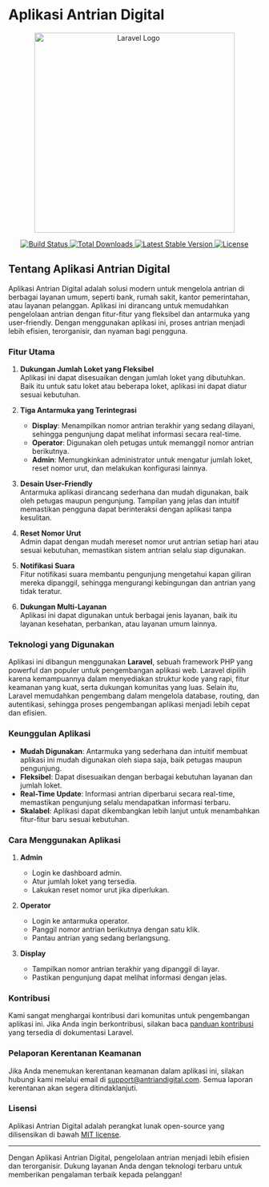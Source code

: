 # Aplikasi Antrian Digital

<p align="center">
  <a href="https://laravel.com" target="_blank">
    <img src="https://raw.githubusercontent.com/laravel/art/master/logo-lockup/5%20SVG/2%20CMYK/1%20Full%20Color/laravel-logolockup-cmyk-red.svg" width="400" alt="Laravel Logo">
  </a>
</p>

<p align="center">
  <a href="https://github.com/laravel/framework/actions">
    <img src="https://github.com/laravel/framework/workflows/tests/badge.svg" alt="Build Status">
  </a>
  <a href="https://packagist.org/packages/laravel/framework">
    <img src="https://img.shields.io/packagist/dt/laravel/framework" alt="Total Downloads">
  </a>
  <a href="https://packagist.org/packages/laravel/framework">
    <img src="https://img.shields.io/packagist/v/laravel/framework" alt="Latest Stable Version">
  </a>
  <a href="https://packagist.org/packages/laravel/framework">
    <img src="https://img.shields.io/packagist/l/laravel/framework" alt="License">
  </a>
</p>

## Tentang Aplikasi Antrian Digital

Aplikasi Antrian Digital adalah solusi modern untuk mengelola antrian di berbagai layanan umum, seperti bank, rumah sakit, kantor pemerintahan, atau layanan pelanggan. Aplikasi ini dirancang untuk memudahkan pengelolaan antrian dengan fitur-fitur yang fleksibel dan antarmuka yang user-friendly. Dengan menggunakan aplikasi ini, proses antrian menjadi lebih efisien, terorganisir, dan nyaman bagi pengguna.

### Fitur Utama

1. **Dukungan Jumlah Loket yang Fleksibel**  
   Aplikasi ini dapat disesuaikan dengan jumlah loket yang dibutuhkan. Baik itu untuk satu loket atau beberapa loket, aplikasi ini dapat diatur sesuai kebutuhan.

2. **Tiga Antarmuka yang Terintegrasi**  
   - **Display**: Menampilkan nomor antrian terakhir yang sedang dilayani, sehingga pengunjung dapat melihat informasi secara real-time.  
   - **Operator**: Digunakan oleh petugas untuk memanggil nomor antrian berikutnya.  
   - **Admin**: Memungkinkan administrator untuk mengatur jumlah loket, reset nomor urut, dan melakukan konfigurasi lainnya.

3. **Desain User-Friendly**  
   Antarmuka aplikasi dirancang sederhana dan mudah digunakan, baik oleh petugas maupun pengunjung. Tampilan yang jelas dan intuitif memastikan pengguna dapat berinteraksi dengan aplikasi tanpa kesulitan.

4. **Reset Nomor Urut**  
   Admin dapat dengan mudah mereset nomor urut antrian setiap hari atau sesuai kebutuhan, memastikan sistem antrian selalu siap digunakan.

5. **Notifikasi Suara**  
   Fitur notifikasi suara membantu pengunjung mengetahui kapan giliran mereka dipanggil, sehingga mengurangi kebingungan dan antrian yang tidak teratur.

6. **Dukungan Multi-Layanan**  
   Aplikasi ini dapat digunakan untuk berbagai jenis layanan, baik itu layanan kesehatan, perbankan, atau layanan umum lainnya.

### Teknologi yang Digunakan

Aplikasi ini dibangun menggunakan **Laravel**, sebuah framework PHP yang powerful dan populer untuk pengembangan aplikasi web. Laravel dipilih karena kemampuannya dalam menyediakan struktur kode yang rapi, fitur keamanan yang kuat, serta dukungan komunitas yang luas. Selain itu, Laravel memudahkan pengembang dalam mengelola database, routing, dan autentikasi, sehingga proses pengembangan aplikasi menjadi lebih cepat dan efisien.

### Keunggulan Aplikasi

- **Mudah Digunakan**: Antarmuka yang sederhana dan intuitif membuat aplikasi ini mudah digunakan oleh siapa saja, baik petugas maupun pengunjung.
- **Fleksibel**: Dapat disesuaikan dengan berbagai kebutuhan layanan dan jumlah loket.
- **Real-Time Update**: Informasi antrian diperbarui secara real-time, memastikan pengunjung selalu mendapatkan informasi terbaru.
- **Skalabel**: Aplikasi dapat dikembangkan lebih lanjut untuk menambahkan fitur-fitur baru sesuai kebutuhan.

### Cara Menggunakan Aplikasi

1. **Admin**  
   - Login ke dashboard admin.  
   - Atur jumlah loket yang tersedia.  
   - Lakukan reset nomor urut jika diperlukan.  

2. **Operator**  
   - Login ke antarmuka operator.  
   - Panggil nomor antrian berikutnya dengan satu klik.  
   - Pantau antrian yang sedang berlangsung.  

3. **Display**  
   - Tampilkan nomor antrian terakhir yang dipanggil di layar.  
   - Pastikan pengunjung dapat melihat informasi dengan jelas.  

### Kontribusi

Kami sangat menghargai kontribusi dari komunitas untuk pengembangan aplikasi ini. Jika Anda ingin berkontribusi, silakan baca [panduan kontribusi](https://laravel.com/docs/contributions) yang tersedia di dokumentasi Laravel.

### Pelaporan Kerentanan Keamanan

Jika Anda menemukan kerentanan keamanan dalam aplikasi ini, silakan hubungi kami melalui email di [support@antriandigital.com](mailto:support@antriandigital.com). Semua laporan kerentanan akan segera ditindaklanjuti.

### Lisensi

Aplikasi Antrian Digital adalah perangkat lunak open-source yang dilisensikan di bawah [MIT license](https://opensource.org/licenses/MIT).

---

Dengan Aplikasi Antrian Digital, pengelolaan antrian menjadi lebih efisien dan terorganisir. Dukung layanan Anda dengan teknologi terbaru untuk memberikan pengalaman terbaik kepada pelanggan!